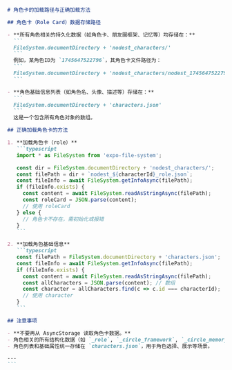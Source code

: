 ````markdown
# 角色卡的加载路径与正确加载方法

## 角色卡（Role Card）数据存储路径

- **所有角色相关的持久化数据（如角色卡、朋友圈框架、记忆等）均存储在：**
  ```
  FileSystem.documentDirectory + 'nodest_characters/'
  ```
  例如，某角色ID为 `1745647522796`，其角色卡文件路径为：
  ```
  FileSystem.documentDirectory + 'nodest_characters/nodest_1745647522796_role.json'
  ```

- **角色基础信息列表（如角色名、头像、描述等）存储在：**
  ```
  FileSystem.documentDirectory + 'characters.json'
  ```
  这是一个包含所有角色对象的数组。

## 正确加载角色卡的方法

1. **加载角色卡（role）**
   ```typescript
   import * as FileSystem from 'expo-file-system';

   const dir = FileSystem.documentDirectory + 'nodest_characters/';
   const filePath = dir + `nodest_${characterId}_role.json`;
   const fileInfo = await FileSystem.getInfoAsync(filePath);
   if (fileInfo.exists) {
     const content = await FileSystem.readAsStringAsync(filePath);
     const roleCard = JSON.parse(content);
     // 使用 roleCard
   } else {
     // 角色卡不存在，需初始化或报错
   }
   ```

2. **加载角色基础信息**
   ```typescript
   const filePath = FileSystem.documentDirectory + 'characters.json';
   const fileInfo = await FileSystem.getInfoAsync(filePath);
   if (fileInfo.exists) {
     const content = await FileSystem.readAsStringAsync(filePath);
     const allCharacters = JSON.parse(content); // 数组
     const character = allCharacters.find(c => c.id === characterId);
     // 使用 character
   }
   ```

## 注意事项

- **不要再从 AsyncStorage 读取角色卡数据。**
- 角色相关的所有结构化数据（如 `_role`, `_circle_framework`, `_circle_memory` 等）都应在 `nodest_characters/` 目录下以 JSON 文件形式存取。
- 角色列表和基础属性统一存储在 `characters.json`，用于角色选择、展示等场景。

---
```